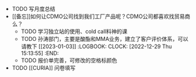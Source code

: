 - TODO 写月度总结
- [[备忘]]如何让CDMO公司找到我们工厂产品呢？CDMO公司都喜欢找贸易商么？
	- TODO 学习独立站的使用、cold call料神的课
	- TODO 孙涛部门，主要是酸酯和MMA业务，建立了客户评价体系，可以请教下 [[2023-01-03]]
	  :LOGBOOK:
	  CLOCK: [2022-12-29 Thu 15:13:55]
	  :END:
	- TODO 报价单完善，可修改的空格标颜色
- TODO [[CURIA]] 问卷填写